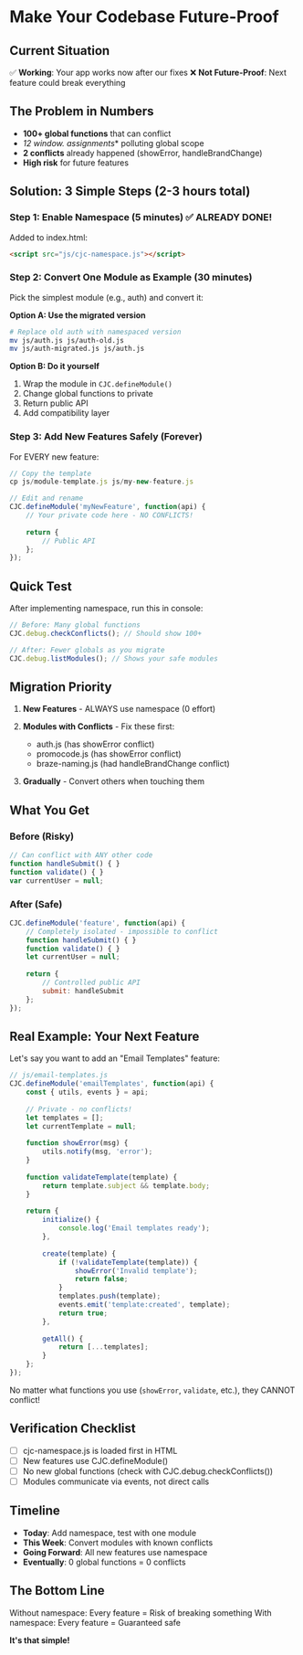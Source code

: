# Make Your Codebase Future-Proof

## Current Situation
✅ **Working**: Your app works now after our fixes
❌ **Not Future-Proof**: Next feature could break everything

## The Problem in Numbers
- **100+ global functions** that can conflict
- **12 window.* assignments** polluting global scope  
- **2 conflicts** already happened (showError, handleBrandChange)
- **High risk** for future features

## Solution: 3 Simple Steps (2-3 hours total)

### Step 1: Enable Namespace (5 minutes) ✅ ALREADY DONE!
Added to index.html:
```html
<script src="js/cjc-namespace.js"></script>
```

### Step 2: Convert One Module as Example (30 minutes)

Pick the simplest module (e.g., auth) and convert it:

**Option A: Use the migrated version**
```bash
# Replace old auth with namespaced version
mv js/auth.js js/auth-old.js
mv js/auth-migrated.js js/auth.js
```

**Option B: Do it yourself**
1. Wrap the module in `CJC.defineModule()`
2. Change global functions to private
3. Return public API
4. Add compatibility layer

### Step 3: Add New Features Safely (Forever)

For EVERY new feature:
```javascript
// Copy the template
cp js/module-template.js js/my-new-feature.js

// Edit and rename
CJC.defineModule('myNewFeature', function(api) {
    // Your private code here - NO CONFLICTS!
    
    return {
        // Public API
    };
});
```

## Quick Test

After implementing namespace, run this in console:
```javascript
// Before: Many global functions
CJC.debug.checkConflicts(); // Should show 100+

// After: Fewer globals as you migrate
CJC.debug.listModules(); // Shows your safe modules
```

## Migration Priority

1. **New Features** - ALWAYS use namespace (0 effort)
2. **Modules with Conflicts** - Fix these first:
   - auth.js (has showError conflict)
   - promocode.js (has showError conflict)
   - braze-naming.js (had handleBrandChange conflict)

3. **Gradually** - Convert others when touching them

## What You Get

### Before (Risky)
```javascript
// Can conflict with ANY other code
function handleSubmit() { }
function validate() { }
var currentUser = null;
```

### After (Safe)
```javascript
CJC.defineModule('feature', function(api) {
    // Completely isolated - impossible to conflict
    function handleSubmit() { }
    function validate() { }
    let currentUser = null;
    
    return {
        // Controlled public API
        submit: handleSubmit
    };
});
```

## Real Example: Your Next Feature

Let's say you want to add an "Email Templates" feature:

```javascript
// js/email-templates.js
CJC.defineModule('emailTemplates', function(api) {
    const { utils, events } = api;
    
    // Private - no conflicts!
    let templates = [];
    let currentTemplate = null;
    
    function showError(msg) {
        utils.notify(msg, 'error');
    }
    
    function validateTemplate(template) {
        return template.subject && template.body;
    }
    
    return {
        initialize() {
            console.log('Email templates ready');
        },
        
        create(template) {
            if (!validateTemplate(template)) {
                showError('Invalid template');
                return false;
            }
            templates.push(template);
            events.emit('template:created', template);
            return true;
        },
        
        getAll() {
            return [...templates];
        }
    };
});
```

No matter what functions you use (`showError`, `validate`, etc.), they CANNOT conflict!

## Verification Checklist

- [ ] cjc-namespace.js is loaded first in HTML
- [ ] New features use CJC.defineModule()
- [ ] No new global functions (check with CJC.debug.checkConflicts())
- [ ] Modules communicate via events, not direct calls

## Timeline

- **Today**: Add namespace, test with one module
- **This Week**: Convert modules with known conflicts
- **Going Forward**: All new features use namespace
- **Eventually**: 0 global functions = 0 conflicts

## The Bottom Line

Without namespace: Every feature = Risk of breaking something
With namespace: Every feature = Guaranteed safe

**It's that simple!**